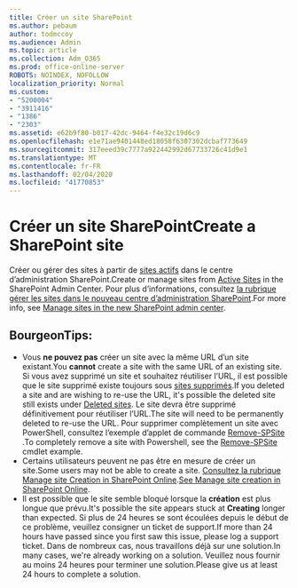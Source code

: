 ```yaml
---
title: Créer un site SharePoint
ms.author: pebaum
author: todmccoy
ms.audience: Admin
ms.topic: article
ms.collection: Adm_O365
ms.prod: office-online-server
ROBOTS: NOINDEX, NOFOLLOW
localization_priority: Normal
ms.custom:
- "5200004"
- "3911416"
- "1386"
- "2303"
ms.assetid: e62b9f80-b017-42dc-9464-f4e32c19d6c9
ms.openlocfilehash: e1e71ae9401448ed18058f6307302dcbaf773649
ms.sourcegitcommit: 317eeed39c7777a922442992d67733726c41d9e1
ms.translationtype: MT
ms.contentlocale: fr-FR
ms.lasthandoff: 02/04/2020
ms.locfileid: "41770853"
---
```

# <a name="create-a-sharepoint-site"></a><span data-ttu-id="6aced-102">Créer un site SharePoint</span><span class="sxs-lookup"><span data-stu-id="6aced-102">Create a SharePoint site</span></span>

<span data-ttu-id="6aced-103">Créer ou gérer des sites à partir de [sites actifs](https://admin.microsoft.com/sharepoint?page=sitemanagement&modern=true) dans le centre d’administration SharePoint.</span><span class="sxs-lookup"><span data-stu-id="6aced-103">Create or manage sites from [Active Sites](https://admin.microsoft.com/sharepoint?page=sitemanagement&modern=true) in the SharePoint Admin Center.</span></span> <span data-ttu-id="6aced-104">Pour plus d’informations, consultez [la rubrique gérer les sites dans le nouveau centre d’administration SharePoint](https://docs.microsoft.com/sharepoint/manage-site-creation).</span><span class="sxs-lookup"><span data-stu-id="6aced-104">For more info, see [Manage sites in the new SharePoint admin center](https://docs.microsoft.com/sharepoint/manage-site-creation).</span></span> 

## <a name="tips"></a><span data-ttu-id="6aced-105">Bourgeon</span><span class="sxs-lookup"><span data-stu-id="6aced-105">Tips:</span></span>

- <span data-ttu-id="6aced-106">Vous **ne pouvez pas** créer un site avec la même URL d’un site existant.</span><span class="sxs-lookup"><span data-stu-id="6aced-106">You **cannot** create a site with the same URL of an existing site.</span></span> <span data-ttu-id="6aced-107">Si vous avez supprimé un site et souhaitez réutiliser l’URL, il est possible que le site supprimé existe toujours sous [sites supprimés](https://admin.microsoft.com/sharepoint?page=recyclebin&modern=true).</span><span class="sxs-lookup"><span data-stu-id="6aced-107">If you deleted a site and are wishing to re-use the URL, it's possible the deleted site still exists under [Deleted sites](https://admin.microsoft.com/sharepoint?page=recyclebin&modern=true).</span></span> <span data-ttu-id="6aced-108">Le site devra être supprimé définitivement pour réutiliser l’URL.</span><span class="sxs-lookup"><span data-stu-id="6aced-108">The site will need to be permanently deleted to re-use the URL.</span></span> <span data-ttu-id="6aced-109">Pour supprimer complètement un site avec PowerShell, consultez l’exemple d’applet de commande [Remove-SPSite](https://docs.microsoft.com/sharepoint/manage-sites-in-new-admin-center#delete-a-site) .</span><span class="sxs-lookup"><span data-stu-id="6aced-109">To completely remove a site with Powershell, see the [Remove-SPSite](https://docs.microsoft.com/sharepoint/manage-sites-in-new-admin-center#delete-a-site) cmdlet example.</span></span>
- <span data-ttu-id="6aced-110">Certains utilisateurs peuvent ne pas être en mesure de créer un site.</span><span class="sxs-lookup"><span data-stu-id="6aced-110">Some users may not be able to create a site.</span></span> <span data-ttu-id="6aced-111">[Consultez la rubrique Manage site Creation in SharePoint Online](https://docs.microsoft.com/sharepoint/manage-site-creation).</span><span class="sxs-lookup"><span data-stu-id="6aced-111">[See Manage site creation in SharePoint Online](https://docs.microsoft.com/sharepoint/manage-site-creation).</span></span>
- <span data-ttu-id="6aced-112">Il est possible que le site semble bloqué lorsque la **création** est plus longue que prévu.</span><span class="sxs-lookup"><span data-stu-id="6aced-112">It's possible the site appears stuck at **Creating** longer than expected.</span></span> <span data-ttu-id="6aced-113">Si plus de 24 heures se sont écoulées depuis le début de ce problème, veuillez consigner un ticket de support.</span><span class="sxs-lookup"><span data-stu-id="6aced-113">If more than 24 hours have passed since you first saw this issue, please log a support ticket.</span></span> <span data-ttu-id="6aced-114">Dans de nombreux cas, nous travaillons déjà sur une solution.</span><span class="sxs-lookup"><span data-stu-id="6aced-114">In many cases, we're already working on a solution.</span></span> <span data-ttu-id="6aced-115">Veuillez nous fournir au moins 24 heures pour terminer une solution.</span><span class="sxs-lookup"><span data-stu-id="6aced-115">Please give us at least 24 hours to complete a solution.</span></span>
